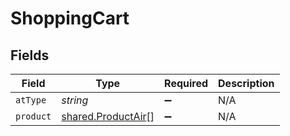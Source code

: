# ShoppingCart


## Fields

| Field                                                    | Type                                                     | Required                                                 | Description                                              |
| -------------------------------------------------------- | -------------------------------------------------------- | -------------------------------------------------------- | -------------------------------------------------------- |
| `atType`                                                 | *string*                                                 | :heavy_minus_sign:                                       | N/A                                                      |
| `product`                                                | [shared.ProductAir](../../models/shared/productair.md)[] | :heavy_minus_sign:                                       | N/A                                                      |